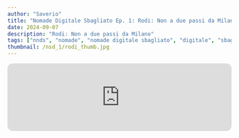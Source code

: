 ```yaml
---
author: "Saverio"
title: "Nomade Digitale Sbagliato Ep. 1: Rodi: Non a due passi da Milano"
date: 2024-09-07
description: "Rodi: Non a due passi da Milano"
tags: ["nnds", "nomade", "nomade digitale sbagliato", "digitale", "sbagliato", "grecia", "rodi"]
thumbnail: /nsd_1/rodi_thumb.jpg
---
```


<iframe style="border-radius:12px" src="https://open.spotify.com/embed/episode/5vcXhsYp4zqzoVKIAKRCnn?utm_source=generator" width="100%" height="152" frameBorder="0" allowfullscreen="" allow="autoplay; clipboard-write; encrypted-media; fullscreen; picture-in-picture" loading="lazy"></iframe>